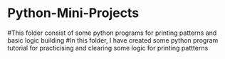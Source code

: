 # Python-Mini-Projects

#This folder consist of some python programs for printing patterns and basic logic building
#In this folder, I have created some python program tutorial for practicising and clearing some logic for printing pattterns
